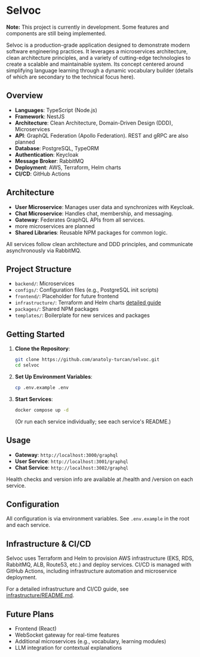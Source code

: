 # Selvoc

**Note:** This project is currently in development. Some features and
components are still being implemented.

Selvoc is a production-grade application designed to demonstrate modern
software engineering practices. It leverages a microservices architecture,
clean architecture principles, and a variety of cutting-edge technologies to
create a scalable and maintainable system. Its concept centered around simplifying
language learning through a dynamic vocabulary builder (details of which are
secondary to the technical focus here).

## Overview

- **Languages**: TypeScript (Node.js)
- **Framework**: NestJS
- **Architecture**: Clean Architecture, Domain-Driven Design (DDD),
  Microservices
- **API**: GraphQL Federation (Apollo Federation). REST and gRPC are also
  planned
- **Database**: PostgreSQL, TypeORM
- **Authentication**: Keycloak
- **Message Broker**: RabbitMQ
- **Deployment**: AWS, Terraform, Helm charts
- **CI/CD**: GitHub Actions

## Architecture

- **User Microservice**: Manages user data and synchronizes with Keycloak.
- **Chat Microservice**: Handles chat, membership, and messaging.
- **Gateway**: Federates GraphQL APIs from all services.
- more microservices are planned
- **Shared Libraries**: Reusable NPM packages for common logic.

All services follow clean architecture and DDD principles, and communicate
asynchronously via RabbitMQ.

## Project Structure

- `backend/`: Microservices
- `configs/`: Configuration files (e.g., PostgreSQL init scripts)
- `frontend/`: Placeholder for future frontend
- `infrastructure/`: Terraform and Helm charts [detailed guide](infrastructure/README.md)
- `packages/`: Shared NPM packages
- `templates/`: Boilerplate for new services and packages

## Getting Started

1. **Clone the Repository**:

    ```bash
    git clone https://github.com/anatoly-turcan/selvoc.git
    cd selvoc
    ```

2. **Set Up Environment Variables**:

    ```bash
    cp .env.example .env
    ```

3. **Start Services**:

    ```bash
    docker compose up -d
    ```

    (Or run each service individually; see each service's README.)

## Usage

- **Gateway**: `http://localhost:3000/graphql`
- **User Service**: `http://localhost:3001/graphql`
- **Chat Service**: `http://localhost:3002/graphql`

Health checks and version info are available at /health and /version on each service.

## Configuration

All configuration is via environment variables. See `.env.example` in the root and each service.

## Infrastructure & CI/CD

Selvoc uses Terraform and Helm to provision AWS infrastructure (EKS, RDS, RabbitMQ, ALB,
Route53, etc.) and deploy services. CI/CD is managed with GitHub Actions, including
infrastructure automation and microservice deployment.

For a detailed infrastructure and CI/CD guide, see [infrastructure/README.md](infrastructure/README.md).

## Future Plans

- Frontend (React)
- WebSocket gateway for real-time features
- Additional microservices (e.g., vocabulary, learning modules)
- LLM integration for contextual explanations
